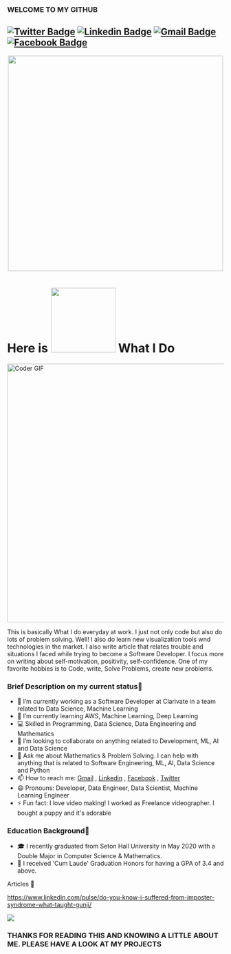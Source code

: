 ### WELCOME TO MY GITHUB

[![Twitter Badge](https://img.shields.io/badge/-Vamsi_Avinash_G-1ca0f1?style=flat-square&labelColor=1ca0f1&logo=twitter&logoColor=white&link=https://twitter.com/Vamsi_Avinash_G)](https://twitter.com/Vamsi_Avinash_G) [![Linkedin Badge](https://img.shields.io/badge/-VamsiAvinashGunji-blue?style=flat-square&logo=Linkedin&logoColor=white&link=https://www.linkedin.com/in/vamsi-avinash-gunji/)](https://www.linkedin.com/in/vamsi-avinash-gunji/)
[![Gmail Badge](https://img.shields.io/badge/-vamshiavinash3@gmail.com-c14438?style=flat-square&logo=Gmail&logoColor=white&link=mailto:vamshiavinash3@gmail.com)](mailto:vamshiavinash3@gmail.com)
[![Facebook Badge](https://img.shields.io/badge/-Vamsi_Avinash_G-1ca0f1?style=flat-square&labelColor=1ca0f1&logo=facebook&logoColor=white&link=https://www.facebook.com/vamsiavinash.gunji/)](https://www.facebook.com/vamsiavinash.gunji/)
---

<p  align="center"><img height="500" src = "https://github.com/gunjivam/gunjivam/blob/master/me.gif"></p>

# Here is <img src="https://media.giphy.com/media/4FQMuOKR6zQRO/giphy.gif" width="150"> What I Do

<img src="https://media.giphy.com/media/iIqmM5tTjmpOB9mpbn/giphy.gif" alt="Coder GIF" width="700" height="600">

This is basically What I do everyday at work. I just not only code but also do lots of problem solving. 
Well! I also do learn new visualization tools wnd technologies in the market. I also write article that relates trouble and situations I faced while trying to become a Software Developer. I focus more on writing about self-motivation, positivity, self-confidence. One of my favorite hobbies is to Code, write, Solve Problems, create new problems.

### Brief Description on my current status👋
- 🔭 I’m currently working as a Software Developer at Clarivate in a team related to Data Science, Machine Learning
- 🌱 I’m currently learning AWS, Machine Learning, Deep Learning
- 💻 Skilled in Programming, Data Science, Data Engineering and Mathematics
- 👯 I’m looking to collaborate on anything related to Development, ML, AI and Data Science
- 💬 Ask me about Mathematics & Problem Solving. I can help with anything that is related to Software Engineering, ML, AI, Data Science and Python
- 📫 How to reach me:  [Gmail](mailto:vamshiavinash3@gmail.com) , [Linkedin](https://www.linkedin.com/in/vamsi-avinash-gunji/) , [Facebook](https://www.facebook.com/vamsiavinash.gunji) , [Twitter](https://twitter.com/Vamsi_Avinash_G)
- 😄 Pronouns: Developer, Data Engineer, Data Scientist, Machine Learning Engineer
- ⚡ Fun fact: I love video making! I worked as Freelance videographer. I bought a puppy and it's adorable

### Education Background🏫
- 🎓 I recently graduated from Seton Hall University in May 2020 with a Double Major in Computer Science & Mathematics.
- 👏 I received 'Cum Laude' Graduation Honors for having a GPA of 3.4 and above. 

Articles 💬

https://www.linkedin.com/pulse/do-you-know-i-suffered-from-imposter-syndrome-what-taught-gunji/

![](https://github-readme-stats.vercel.app/api?username=gunjivam&show_icons=true)

### THANKS FOR READING THIS AND KNOWING A LITTLE ABOUT ME. PLEASE HAVE A LOOK AT MY PROJECTS

